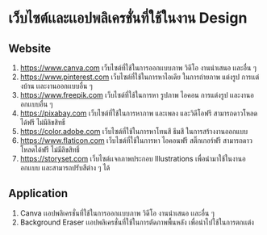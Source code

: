 # เว็บไซต์เเละเเอปพลิเครชั่นที่ใช้ในงาน Design 
## Website

1. https://www.canva.com
   เว็บไซต์ที่ใช้ในการออกเเบบภาพ วิดีโอ งานนำเสนอ เเละอื่น ๆ 
2. https://www.pinterest.com
   เว็บไซต์ที่ใช้ในการหาไอเดีย ในการถ่ายภาพ แต่งรูป การเเต่งบ้าน เเละงานออกเเบบอื่น ๆ
3. https://www.freepik.com
   เว็บไซต์ที่ใช้ในการหา รูปภาพ ไอคอน การแต่งรูป เเละงานออกเเบบอื่น ๆ  
4. https://pixabay.com
   เว็บไซต์ที่ใช้ในการหาภาพ และเพลง และวิดีโอฟรี สามารถดาวโหลดได้ฟรี ไม่มีลิขสิทธิ์
5. https://color.adobe.com
   เว็บไซต์ที่ใช้ในการหาโทนสี ธีมสี ในการสร้างงานออกแบบ 
6. https://www.flaticon.com
    เว็บไซต์ที่ใช้ในการหา ไอคอนฟรี สติ๊กเกอร์ฟรี   สามารถดาวโหลดได้ฟรี ไม่มีลิขสิทธิ์ 
7. https://storyset.com เว็บไซต์เเจกภาพประกอบ Illustrations เพื่อนำมาใช้ในงานออกเเบบ เเละสามารถปรับสีต่าง ๆ ได้

## Application
1. Canva
   เเอปพลิเครชั่นที่ใช้ในการออกเเบบภาพ วิดีโอ งานนำเสนอ เเละอื่น ๆ
2. Background Eraser
   เเอปพลิเครชั่นที่ใช้ในการตัดภาพพื้นหลัง เพื่อนำไปใช้ในการตกเเต่ง


